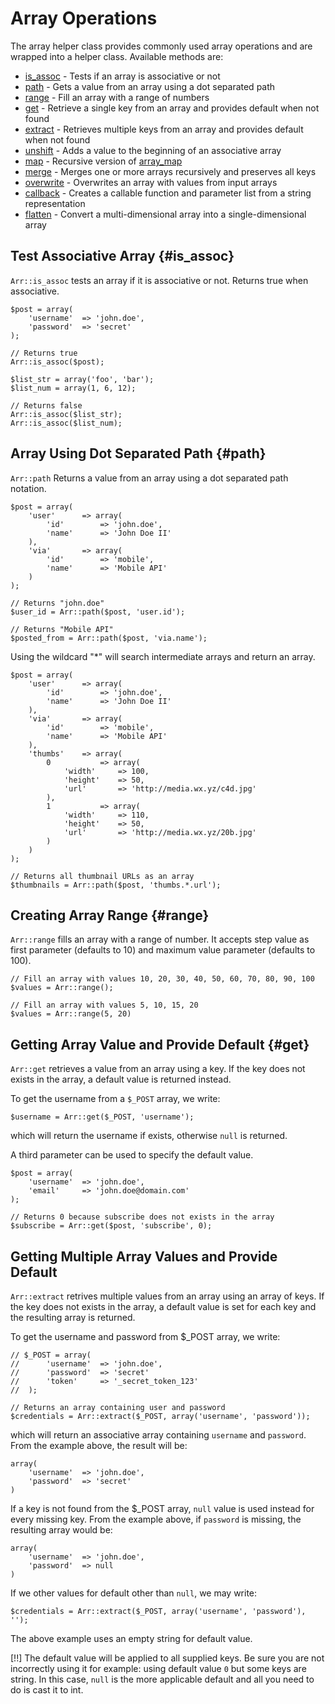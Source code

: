 # Array Operations

The array helper class provides commonly used array operations and are wrapped into a helper class. Available methods are:

* [is_assoc](#is_assoc) - Tests if an array is associative or not
* [path](#path) - Gets a value from an array using a dot separated path
* [range](#range) - Fill an array with a range of numbers
* [get](#get) - Retrieve a single key from an array and provides default when not found
* [extract](#extract) - Retrieves multiple keys from an array and provides default when not found
* [unshift](#unshift) - Adds a value to the beginning of an associative array
* [map](#map) - Recursive version of [array_map](http://php.net/array_map)
* [merge](#merge) - Merges one or more arrays recursively and preserves all keys
* [overwrite](#overwrite) - Overwrites an array with values from input arrays
* [callback](#callback) - Creates a callable function and parameter list from a string representation
* [flatten](#flatten) - Convert a multi-dimensional array into a single-dimensional array

## Test Associative Array {#is_assoc}

`Arr::is_assoc` tests an array if it is associative or not. Returns true when associative.

	$post = array(
		'username'	=> 'john.doe',
		'password'	=> 'secret'
	);
	
	// Returns true
	Arr::is_assoc($post);

	$list_str = array('foo', 'bar');
	$list_num = array(1, 6, 12);
	
	// Returns false
	Arr::is_assoc($list_str);
	Arr::is_assoc($list_num);

## Array Using Dot Separated Path {#path}

`Arr::path` Returns a value from an array using a dot separated path notation. 

	$post = array(
		'user'		=> array(
			'id'		=> 'john.doe',
			'name'		=> 'John Doe II'
		),
		'via'		=> array(
			'id'		=> 'mobile',
			'name'		=> 'Mobile API'
		)
	);
	
	// Returns "john.doe"
	$user_id = Arr::path($post, 'user.id');
	
	// Returns "Mobile API"
	$posted_from = Arr::path($post, 'via.name');
	
Using the wildcard "*" will search intermediate arrays and return an array.

	$post = array(
		'user'		=> array(
			'id'		=> 'john.doe',
			'name'		=> 'John Doe II'
		),
		'via'		=> array(
			'id'		=> 'mobile',
			'name'		=> 'Mobile API'
		),
		'thumbs'	=> array(
			0			=> array(
				'width'		=> 100,
				'height'	=> 50,
				'url'		=> 'http://media.wx.yz/c4d.jpg'
			),
			1			=> array(
				'width'		=> 110,
				'height'	=> 50,
				'url'		=> 'http://media.wx.yz/20b.jpg'
			)
		)
	);
	
	// Returns all thumbnail URLs as an array
	$thumbnails = Arr::path($post, 'thumbs.*.url');

## Creating Array Range {#range}

`Arr::range` fills an array with a range of number. It accepts step value as first parameter (defaults to 10) and maximum value parameter (defaults to 100).

	// Fill an array with values 10, 20, 30, 40, 50, 60, 70, 80, 90, 100
	$values = Arr::range();

	// Fill an array with values 5, 10, 15, 20
	$values = Arr::range(5, 20)

## Getting Array Value and Provide Default {#get}

`Arr::get` retrieves a value from an array using a key. If the key does not exists in the array, a default value is returned instead.

To get the username from a `$_POST` array, we write:

	$username = Arr::get($_POST, 'username');

which will return the username if exists, otherwise `null` is returned.

A third parameter can be used to specify the default value.

	$post = array(
		'username'	=> 'john.doe',
		'email'		=> 'john.doe@domain.com'
	);
	
	// Returns 0 because subscribe does not exists in the array
	$subscribe = Arr::get($post, 'subscribe', 0);

## Getting Multiple Array Values and Provide Default

`Arr::extract` retrives multiple values from an array using an array of keys. If the key does not exists in the array, a default value is set for each key and the resulting array is returned.

To get the username and password from $_POST array, we write:

	// $_POST = array(
	//		'username'	=> 'john.doe',
	//		'password'	=> 'secret'
	//		'token'		=> '_secret_token_123'
	//	);
	
	// Returns an array containing user and password
	$credentials = Arr::extract($_POST, array('username', 'password'));

which will return an associative array containing `username` and `password`. From the example above, the result will be:

	array(
		'username'	=> 'john.doe',
		'password'	=> 'secret'
	)
	
If a key is not found from the $_POST array, `null` value is used instead for every missing key. From the example above, if `password` is missing, the resulting array would be:

	array(
		'username'	=> 'john.doe',
		'password'	=> null
	)

If we other values for default other than `null`, we may write:

	$credentials = Arr::extract($_POST, array('username', 'password'), '');

The above example uses an empty string for default value. 

[!!] The default value will be applied to all supplied keys. Be sure you are not incorrectly using it for example: using default value `0` but some keys are string. In this case, `null` is the more applicable default and all you need to do is cast it to int.


